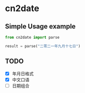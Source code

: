 # cn2date

## Simple Usage example

```python
from cn2date import parse

result = parse("二零二一年九月十七日")
```

## TODO

- [x] 年月日格式
- [x] 中文口语
- [ ] 日期组合
